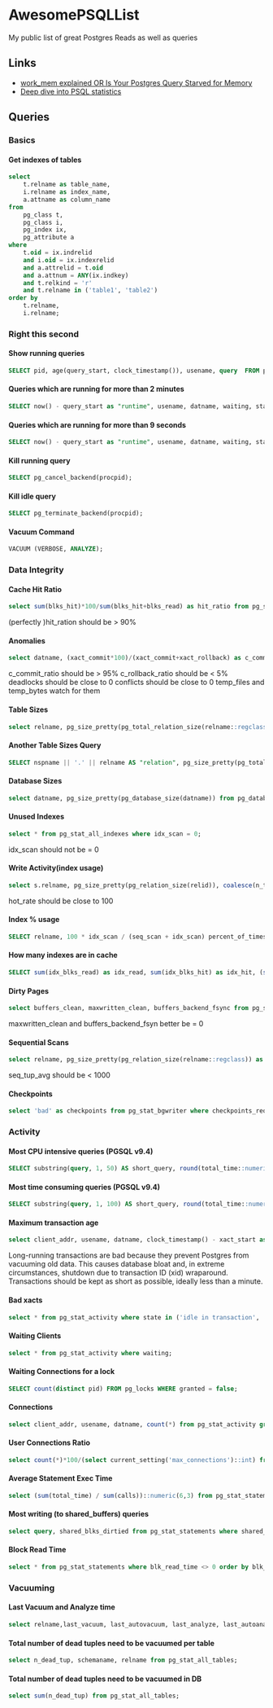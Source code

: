 # AwesomePSQLList
My public list of great Postgres Reads as well as queries

## Links

- [work_mem explained OR Is Your Postgres Query Starved for Memory](https://dzone.com/articles/is-your-postgres-query-starved-for-memory)
- [Deep dive into PSQL statistics](https://www.slideshare.net/alexeylesovsky/deep-dive-into-postgresql-statistics-54594192)

## Queries

### Basics

#### Get indexes of tables

```sql
select
    t.relname as table_name,
    i.relname as index_name,
    a.attname as column_name
from
    pg_class t,
    pg_class i,
    pg_index ix,
    pg_attribute a
where
    t.oid = ix.indrelid
    and i.oid = ix.indexrelid
    and a.attrelid = t.oid
    and a.attnum = ANY(ix.indkey)
    and t.relkind = 'r'
    and t.relname in ('table1', 'table2')
order by
    t.relname,
    i.relname;
```

### Right this second

#### Show running queries

```sql
SELECT pid, age(query_start, clock_timestamp()), usename, query  FROM pg_stat_activity WHERE query != '<IDLE>' AND query NOT ILIKE '%pg_stat_activity%' ORDER BY query_start desc;
```

#### Queries which are running for more than 2 minutes

```sql
SELECT now() - query_start as "runtime", usename, datname, waiting, state, query FROM pg_stat_activity WHERE now() - query_start > '2 minutes'::interval ORDER BY runtime DESC;
```

#### Queries which are running for more than 9 seconds

```sql
SELECT now() - query_start as "runtime", usename, datname, waiting, state, query FROM pg_stat_activity WHERE now() - query_start > '9 seconds'::interval ORDER BY runtime DESC;
```

#### Kill running query

```sql
SELECT pg_cancel_backend(procpid);
```

#### Kill idle query

```sql
SELECT pg_terminate_backend(procpid);
```

#### Vacuum Command

```sql
VACUUM (VERBOSE, ANALYZE);
```

### Data Integrity

#### Cache Hit Ratio

```sql
select sum(blks_hit)*100/sum(blks_hit+blks_read) as hit_ratio from pg_stat_database;
```
(perfectly )hit_ration should be > 90%

#### Anomalies

```sql
select datname, (xact_commit*100)/(xact_commit+xact_rollback) as c_commit_ratio, (xact_rollback*100)/(xact_commit+xact_rollback) as c_rollback_ratio, deadlocks, conflicts, temp_files, pg_size_pretty(temp_bytes) from pg_stat_database;
```

c_commit_ratio should be > 95%
c_rollback_ratio should be < 5%
deadlocks should be close to 0
conflicts should be close to 0
temp_files and temp_bytes  watch for them

#### Table Sizes

```sql
select relname, pg_size_pretty(pg_total_relation_size(relname::regclass)) as full_size, pg_size_pretty(pg_relation_size(relname::regclass)) as table_size, pg_size_pretty(pg_total_relation_size(relname::regclass) - pg_relation_size(relname::regclass)) as index_size from pg_stat_user_tables order by pg_total_relation_size(relname::regclass) desc limit 10;
```

#### Another Table Sizes Query

```sql
SELECT nspname || '.' || relname AS "relation", pg_size_pretty(pg_total_relation_size(C.oid)) AS "total_size" FROM pg_class C LEFT JOIN pg_namespace N ON (N.oid = C.relnamespace) WHERE nspname NOT IN ('pg_catalog', 'information_schema') AND C.relkind <> 'i' AND nspname !~ '^pg_toast' ORDER BY pg_total_relation_size(C.oid) DESC;
```

#### Database Sizes

```sql
select datname, pg_size_pretty(pg_database_size(datname)) from pg_database order by pg_database_size(datname);
```

#### Unused Indexes

```sql
select * from pg_stat_all_indexes where idx_scan = 0;
```
idx_scan should not be = 0

#### Write Activity(index usage)

```sql
select s.relname, pg_size_pretty(pg_relation_size(relid)), coalesce(n_tup_ins,0) + 2 * coalesce(n_tup_upd,0) - coalesce(n_tup_hot_upd,0) + coalesce(n_tup_del,0) AS total_writes, (coalesce(n_tup_hot_upd,0)::float * 100 / (case when n_tup_upd > 0 then n_tup_upd else 1 end)::float)::numeric(10,2) AS hot_rate, (select v[1] FROM regexp_matches(reloptions::text,E'fillfactor=(d+)') as r(v) limit 1) AS fillfactor from pg_stat_all_tables s join pg_class c ON c.oid=relid order by total_writes desc limit 50;
```
hot_rate should be close to 100

#### Index % usage

```sql
SELECT relname, 100 * idx_scan / (seq_scan + idx_scan) percent_of_times_index_used, n_live_tup rows_in_table FROM pg_stat_user_tables ORDER BY n_live_tup DESC;
```

#### How many indexes are in cache

```sql
SELECT sum(idx_blks_read) as idx_read, sum(idx_blks_hit) as idx_hit, (sum(idx_blks_hit) - sum(idx_blks_read)) / sum(idx_blks_hit) as ratio FROM pg_statio_user_indexes;
```

#### Dirty Pages

```sql
select buffers_clean, maxwritten_clean, buffers_backend_fsync from pg_stat_bgwriter;
```
maxwritten_clean and buffers_backend_fsyn better be = 0

#### Sequential Scans

```sql
select relname, pg_size_pretty(pg_relation_size(relname::regclass)) as size, seq_scan, seq_tup_read, seq_scan / seq_tup_read as seq_tup_avg from pg_stat_user_tables where seq_tup_read > 0 order by 3,4 desc limit 5;
```
seq_tup_avg should be < 1000

#### Checkpoints

```sql
select 'bad' as checkpoints from pg_stat_bgwriter where checkpoints_req > checkpoints_timed;
```

### Activity

#### Most CPU intensive queries (PGSQL v9.4)

```sql
SELECT substring(query, 1, 50) AS short_query, round(total_time::numeric, 2) AS total_time, calls, rows, round(total_time::numeric / calls, 2) AS avg_time, round((100 * total_time / sum(total_time::numeric) OVER ())::numeric, 2) AS percentage_cpu FROM pg_stat_statements ORDER BY total_time DESC LIMIT 20;
```

#### Most time consuming queries (PGSQL v9.4)

```sql
SELECT substring(query, 1, 100) AS short_query, round(total_time::numeric, 2) AS total_time, calls, rows, round(total_time::numeric / calls, 2) AS avg_time, round((100 * total_time / sum(total_time::numeric) OVER ())::numeric, 2) AS percentage_cpu FROM pg_stat_statements ORDER BY avg_time DESC LIMIT 20;
```

#### Maximum transaction age

```sql
select client_addr, usename, datname, clock_timestamp() - xact_start as xact_age, clock_timestamp() - query_start as query_age, query from pg_stat_activity order by xact_start, query_start;
```
Long-running transactions are bad because they prevent Postgres from vacuuming old data. This causes database bloat and, in extreme circumstances, shutdown due to transaction ID (xid) wraparound. Transactions should be kept as short as possible, ideally less than a minute.

#### Bad xacts

```sql
select * from pg_stat_activity where state in ('idle in transaction', 'idle in transaction (aborted)');
```

#### Waiting Clients

```sql
select * from pg_stat_activity where waiting;
```

#### Waiting Connections for a lock

```sql
SELECT count(distinct pid) FROM pg_locks WHERE granted = false;
```

#### Connections

```sql
select client_addr, usename, datname, count(*) from pg_stat_activity group by 1,2,3 order by 4 desc;
```

#### User Connections Ratio

```sql
select count(*)*100/(select current_setting('max_connections')::int) from pg_stat_activity;
```

#### Average Statement Exec Time

```sql
select (sum(total_time) / sum(calls))::numeric(6,3) from pg_stat_statements;
```

#### Most writing (to shared_buffers) queries

```sql
select query, shared_blks_dirtied from pg_stat_statements where shared_blks_dirtied > 0 order by 2 desc;
```

#### Block Read Time

```sql
select * from pg_stat_statements where blk_read_time <> 0 order by blk_read_time desc;
```

### Vacuuming

#### Last Vacuum and Analyze time

```sql
select relname,last_vacuum, last_autovacuum, last_analyze, last_autoanalyze from pg_stat_user_tables;
```

#### Total number of dead tuples need to be vacuumed per table

```sql
select n_dead_tup, schemaname, relname from pg_stat_all_tables;
```

#### Total number of dead tuples need to be vacuumed in DB

```sql
select sum(n_dead_tup) from pg_stat_all_tables;
```


